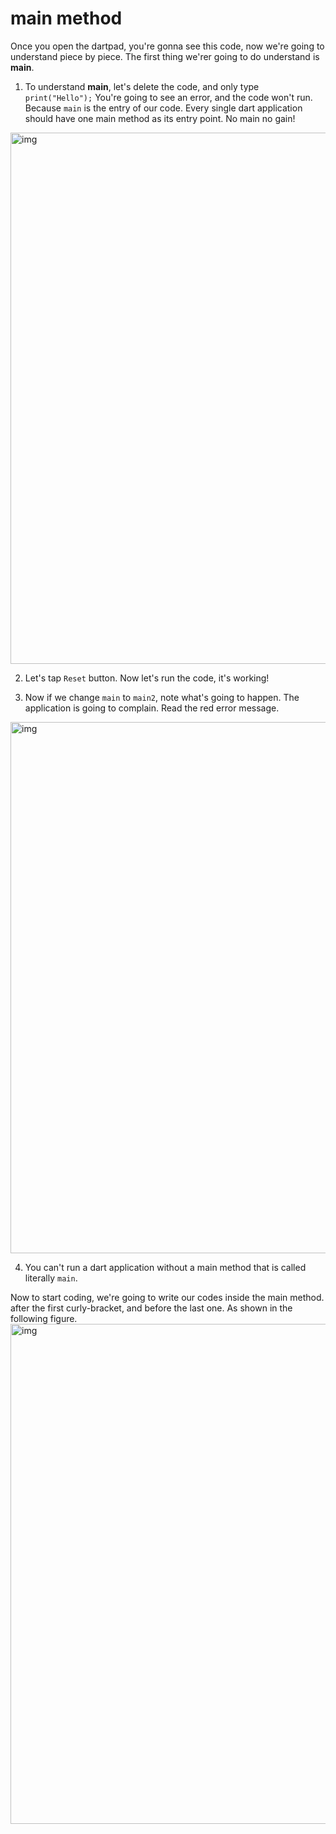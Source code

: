# main method

Once you open the dartpad, you're gonna see this code, now we're going to understand piece by piece. The first thing we'rer going to do understand is **main**. 

1. To understand **main**, let's delete the code, and only type `print("Hello");` You're going to see an error, and the code won't run. Because `main` is the entry of our code. Every single dart application should have one main method as its entry point. No main no gain! 
<img src="https://lh6.googleusercontent.com/H82TF92ZL3MmYPOWEaIzwuPAOLh9Ffbom4wG7FQ6kt8PCL28-qJvlQlRT7NzYZ-Yc8gQsQmIv5YL4XMcby_SFhoAQnxvnOxoPylhkb2lL9iqFl_ihNUh5ieMv1NI1SoBKsmISdWM" alt="img" width="850" />




2. Let's tap `Reset` button. Now let's run the code, it's working!



3. Now if we change `main` to `main2`, note what's going to happen. The application is going to complain. Read the red error message. 
<img src="https://lh3.googleusercontent.com/Wdln-RHFt7lrSzdSrrOW_HPg59ohhcbLoGxsgrGZCdNZnI-fM0MrYxzoH9A78eQUrKx7FbriVnYIV31oyvgPgNhUZ6wRmPjcRkLZaF5xi953OxYGVFFm297GSuoL-8eef9foArd7" alt="img" width="850" />




4. You can't run a dart application without a main method that is called literally `main`. 

Now to start coding, we're going to write our codes inside the main method. after the first curly-bracket, and before the last one. As shown in the following figure. </br>
<img src="https://lh6.googleusercontent.com/tFXAm9nfToV3KAqf3GZP2bi-PUErzj0sUUxySflyep8SAE8cNrf3Eh87t6ySpeJaemd4HxFDPXlrdV0zWDDwclKMMvzqGXxlPIB7jNbkPH1j9hvAZcioHkpW6YNGMZs5VtOUcFYJ" alt="img" width="800" />

